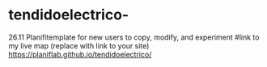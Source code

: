# tendidoelectrico-
26.11 Planifitemplate for new users to copy, modify, and experiment
#link to my live map (replace with link to your site)
https://planiflab.github.io/tendidoelectrico/

